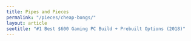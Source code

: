 ```yaml
---
title: Pipes and Pieces
permalink: "/pieces/cheap-bongs/"
layout: article
seotitle: "#1 Best $600 Gaming PC Build + Prebuilt Options (2018)" 
---
```


